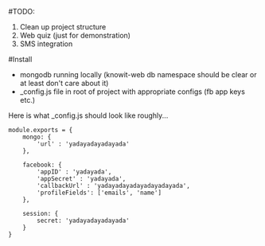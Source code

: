 #TODO:

1. Clean up project structure
2. Web quiz (just for demonstration)
3. SMS integration

#Install

- mongodb running locally (knowit-web db namespace should be clear or at least don't care about it)
- _config.js file in root of project with appropriate configs (fb app keys etc.)

Here is what _config.js should look like roughly...

	module.exports = {
		mongo: {
			'url' : 'yadayadayadayada'
		},

		facebook: {
			'appID' : 'yadayada',
			'appSecret' : 'yadayada',
			'callbackUrl' : 'yadayadayadayadayadayada',
			'profileFields': ['emails', 'name']
		},

		session: {
			secret: 'yadayadayadayada'
		}
	}